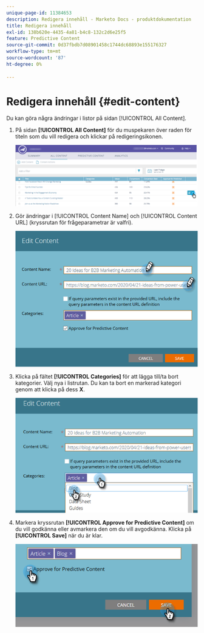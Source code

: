 ```yaml
---
unique-page-id: 11384653
description: Redigera innehåll - Marketo Docs - produktdokumentation
title: Redigera innehåll
exl-id: 138b620e-4435-4a81-b4c8-132c2d6e25f5
feature: Predictive Content
source-git-commit: 0d37fbdb7d08901458c1744dc68893e155176327
workflow-type: tm+mt
source-wordcount: '87'
ht-degree: 0%

---
```


# Redigera innehåll {#edit-content}

Du kan göra några ändringar i listor på sidan [!UICONTROL All Content].

1. På sidan **[!UICONTROL All Content]** för du muspekaren över raden för titeln som du vill redigera och klickar på redigeringsikonen.

   ![](assets/image2017-10-3-9-3a8-3a1.png)

1. Gör ändringar i [!UICONTROL Content Name] och [!UICONTROL Content URL] (kryssrutan för frågeparametrar är valfri).

   ![](assets/edit-content-2.png)

1. Klicka på fältet **[!UICONTROL Categories]** för att lägga till/ta bort kategorier. Välj nya i listrutan. Du kan ta bort en markerad kategori genom att klicka på dess **X**.

   ![](assets/edit-content-3.png)

1. Markera kryssrutan **[!UICONTROL Approve for Predictive Content]** om du vill godkänna eller avmarkera den om du vill avgodkänna. Klicka på **[!UICONTROL Save]** när du är klar.

   ![](assets/edit-content-4.png)
